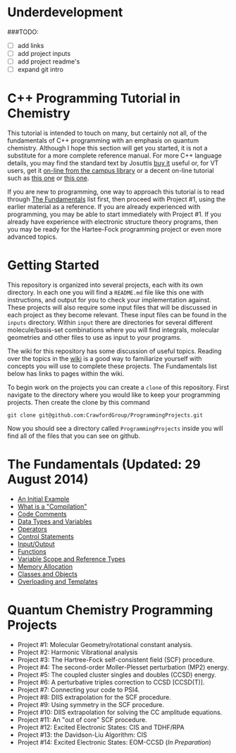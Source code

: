 # Underdevelopment

###TODO:
 - [  ] add links
 - [  ] add project inputs
 - [  ] add project readme's
 - [  ] expand git intro

# C++ Programming Tutorial in Chemistry
This tutorial is intended to touch on many, but certainly not all, of the fundamentals of C++ programming with an emphasis on quantum chemistry.  Although I hope this section will get you started, it is not a substitute for a more complete reference manual.  For more C++ language details, you may find the standard text by Josuttis [buy it](http://www.amazon.com/C-Standard-Library-Tutorial-Reference/dp/0201379260) useful or, for VT users, get it [on-line from the campus library](http://proquest.safaribooksonline.com/0201379260) or a decent on-line tutorial such as [this one](http://www.cplusplus.com/doc/tutorial/) or [this one](http://www.cprogramming.com/tutorial.html). 

If you are new to programming, one way to approach this tutorial is to read through [The Fundamentals](https://github.com/CrawfordGroup/ProgrammingProjects/wiki) list first, then proceed with Project #1, using the earlier material as a reference. If you are already experienced with programming, you may be able to start immediately with Project #1. If you already have experience with electronic structure theory programs, then you may be ready for the Hartee-Fock programming project or even more advanced topics. 

# Getting Started
This repository is organized into several projects, each with its own directory.
In each one you will find a `README.md` file like this one with instructions,
and output for you to check your implementation against.
These projects will also require some input files that will be discussed 
in each project as they become relevant. 
These input files can be found in the `inputs` directory. 
Within `input` there are directories for several different molecule/basis-set
combinations where you will find integrals, molecular geometries and other files to use as input to your programs.

The wiki for this repository has some discussion of useful topics. 
Reading over the topics in the [wiki](addlink) is a good way to familiarize yourself with concepts you will use to complete these projects.
The Fundamentals list below has links to pages within the wiki.

To begin work on the projects you can create a `clone` of this repository. 
First navigate to the directory where you would like to keep your programming projects. Then create the clone by this command
```shell
git clone git@github.com:CrawfordGroup/ProgrammingProjects.git
```
Now you should see a directory called `ProgrammingProjects` inside you will find all of the files that you can see on github.

# The Fundamentals (Updated: 29 August 2014) 
 - [An Initial Example](https://github.com/CrawfordGroup/ProgrammingProjects/wiki/An-Initial-Example)
 - [What is a "Compilation"](https://github.com/CrawfordGroup/ProgrammingProjects/wiki/What-is-a-%22Compilation%22%3F) 
 - [Code Comments](https://github.com/CrawfordGroup/ProgrammingProjects/wiki/Comments)
 - [Data Types and Variables](https://github.com/CrawfordGroup/ProgrammingProjects/wiki/Data-Types-and-Variables)
 - [Operators](https://github.com/CrawfordGroup/ProgrammingProjects/wiki/Operators)
 - [Control Statements](https://github.com/CrawfordGroup/ProgrammingProjects/wiki/Control-Statements)
 - [Input/Output](https://github.com/CrawfordGroup/ProgrammingProjects/wiki/Input-Output)
 - [Functions](https://github.com/CrawfordGroup/ProgrammingProjects/wiki/Functions)
 - [Variable Scope and Reference Types](https://github.com/CrawfordGroup/ProgrammingProjects/wiki/Variable-Scope-and-Reference-Types)
 - [Memory Allocation](https://github.com/CrawfordGroup/ProgrammingProjects/wiki/Memory-Allocation)
 - [Classes and Objects](https://github.com/CrawfordGroup/ProgrammingProjects/wiki/Classes-and-Objects)
 - [Overloading and Templates](https://github.com/CrawfordGroup/ProgrammingProjects/wiki/Overloading-and-Templates)

# Quantum Chemistry Programming Projects 
 - Project #1: Molecular Geometry/rotational constant analysis.
 - Project #2: Harmonic Vibrational analysis
 - Project #3: The Hartree-Fock self-consistent field (SCF) procedure.
 - Project #4: The second-order Moller-Plesset perturbation (MP2) energy.
 - Project #5: The coupled cluster singles and doubles (CCSD) energy.
 - Project #6: A perturbative triples correction to CCSD [CCSD(T)].
 - Project #7: Connecting your code to PSI4.
 - Project #8: DIIS extrapolation for the SCF procedure.
 - Project #9: Using symmetry in the SCF procedure.
 - Project #10: DIIS extrapolation for solving the CC amplitude equations.
 - Project #11: An "out of core" SCF procedure.
 - Project #12: Excited Electronic States: CIS and TDHF/RPA
 - Project #13: the Davidson-Liu Algorithm: CIS
 - Project #14: Excited Electronic States: EOM-CCSD (*In Preparation*)
 
